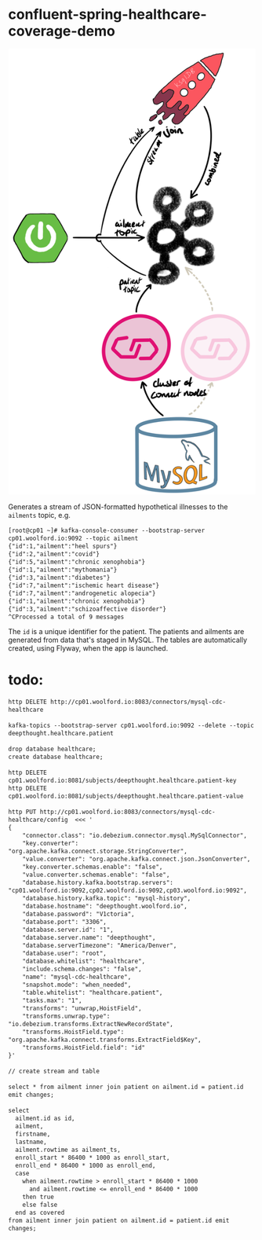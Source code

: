 # confluent-spring-healthcare-coverage-demo

![healthcare topology diagram](healthcare-topology.png)

Generates a stream of JSON-formatted hypothetical illnesses to the `ailments` topic, e.g.

    [root@cp01 ~]# kafka-console-consumer --bootstrap-server cp01.woolford.io:9092 --topic ailment
    {"id":1,"ailment":"heel spurs"}
    {"id":2,"ailment":"covid"}
    {"id":5,"ailment":"chronic xenophobia"}
    {"id":1,"ailment":"mythomania"}
    {"id":3,"ailment":"diabetes"}
    {"id":7,"ailment":"ischemic heart disease"}
    {"id":7,"ailment":"androgenetic alopecia"}
    {"id":1,"ailment":"chronic xenophobia"}
    {"id":3,"ailment":"schizoaffective disorder"}
    ^CProcessed a total of 9 messages

The `id` is a unique identifier for the patient. The patients and ailments are generated from data that's staged in MySQL. The tables are automatically created, using Flyway, when the app is launched.

# todo:

    http DELETE http://cp01.woolford.io:8083/connectors/mysql-cdc-healthcare

    kafka-topics --bootstrap-server cp01.woolford.io:9092 --delete --topic deepthought.healthcare.patient

    drop database healthcare;
    create database healthcare;

    http DELETE cp01.woolford.io:8081/subjects/deepthought.healthcare.patient-key
    http DELETE cp01.woolford.io:8081/subjects/deepthought.healthcare.patient-value

    http PUT http://cp01.woolford.io:8083/connectors/mysql-cdc-healthcare/config  <<< '
    {
        "connector.class": "io.debezium.connector.mysql.MySqlConnector",
        "key.converter": "org.apache.kafka.connect.storage.StringConverter",
        "value.converter": "org.apache.kafka.connect.json.JsonConverter",
        "key.converter.schemas.enable": "false",
        "value.converter.schemas.enable": "false",
        "database.history.kafka.bootstrap.servers": "cp01.woolford.io:9092,cp02.woolford.io:9092,cp03.woolford.io:9092",
        "database.history.kafka.topic": "mysql-history",
        "database.hostname": "deepthought.woolford.io",
        "database.password": "V1ctoria",
        "database.port": "3306",
        "database.server.id": "1",
        "database.server.name": "deepthought",
        "database.serverTimezone": "America/Denver",
        "database.user": "root",
        "database.whitelist": "healthcare",
        "include.schema.changes": "false",
        "name": "mysql-cdc-healthcare",
        "snapshot.mode": "when_needed",
        "table.whitelist": "healthcare.patient",
        "tasks.max": "1",
        "transforms": "unwrap,HoistField",
        "transforms.unwrap.type": "io.debezium.transforms.ExtractNewRecordState",
        "transforms.HoistField.type": "org.apache.kafka.connect.transforms.ExtractField$Key",
        "transforms.HoistField.field": "id"
    }'

    // create stream and table

    select * from ailment inner join patient on ailment.id = patient.id emit changes;

    select
      ailment.id as id,
      ailment,
      firstname,
      lastname,
      ailment.rowtime as ailment_ts,
      enroll_start * 86400 * 1000 as enroll_start,
      enroll_end * 86400 * 1000 as enroll_end,
      case
        when ailment.rowtime > enroll_start * 86400 * 1000
          and ailment.rowtime <= enroll_end * 86400 * 1000
        then true
        else false
      end as covered
    from ailment inner join patient on ailment.id = patient.id emit changes;
